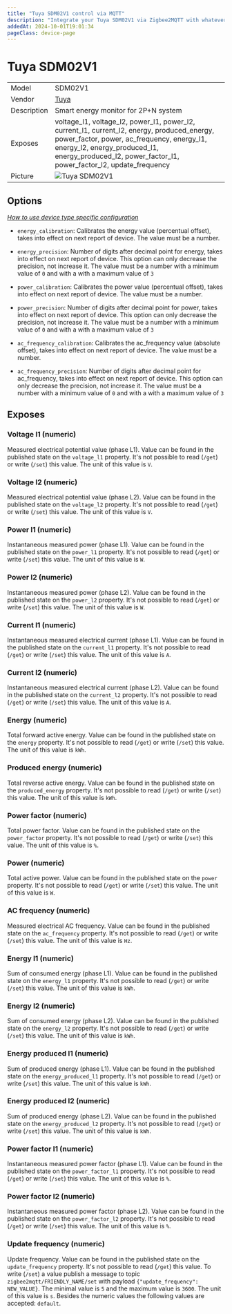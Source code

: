 ```yaml
---
title: "Tuya SDM02V1 control via MQTT"
description: "Integrate your Tuya SDM02V1 via Zigbee2MQTT with whatever smart home infrastructure you are using without the vendor's bridge or gateway."
addedAt: 2024-10-01T19:01:34
pageClass: device-page
---
```


<!-- !!!! -->
<!-- ATTENTION: This file is auto-generated through docgen! -->
<!-- You can only edit the "Notes"-Section between the two comment lines "Notes BEGIN" and "Notes END". -->
<!-- Do not use h1 or h2 heading within "## Notes"-Section. -->
<!-- !!!! -->

# Tuya SDM02V1

|     |     |
|-----|-----|
| Model | SDM02V1  |
| Vendor  | [Tuya](/supported-devices/#v=Tuya)  |
| Description | Smart energy monitor for 2P+N system |
| Exposes | voltage_l1, voltage_l2, power_l1, power_l2, current_l1, current_l2, energy, produced_energy, power_factor, power, ac_frequency, energy_l1, energy_l2, energy_produced_l1, energy_produced_l2, power_factor_l1, power_factor_l2, update_frequency |
| Picture | ![Tuya SDM02V1](https://www.zigbee2mqtt.io/images/devices/SDM02V1.png) |


<!-- Notes BEGIN: You can edit here. Add "## Notes" headline if not already present. -->


<!-- Notes END: Do not edit below this line -->



## Options
*[How to use device type specific configuration](../guide/configuration/devices-groups.md#specific-device-options)*

* `energy_calibration`: Calibrates the energy value (percentual offset), takes into effect on next report of device. The value must be a number.

* `energy_precision`: Number of digits after decimal point for energy, takes into effect on next report of device. This option can only decrease the precision, not increase it. The value must be a number with a minimum value of `0` and with a with a maximum value of `3`

* `power_calibration`: Calibrates the power value (percentual offset), takes into effect on next report of device. The value must be a number.

* `power_precision`: Number of digits after decimal point for power, takes into effect on next report of device. This option can only decrease the precision, not increase it. The value must be a number with a minimum value of `0` and with a with a maximum value of `3`

* `ac_frequency_calibration`: Calibrates the ac_frequency value (absolute offset), takes into effect on next report of device. The value must be a number.

* `ac_frequency_precision`: Number of digits after decimal point for ac_frequency, takes into effect on next report of device. This option can only decrease the precision, not increase it. The value must be a number with a minimum value of `0` and with a with a maximum value of `3`


## Exposes

### Voltage l1 (numeric)
Measured electrical potential value (phase L1).
Value can be found in the published state on the `voltage_l1` property.
It's not possible to read (`/get`) or write (`/set`) this value.
The unit of this value is `V`.

### Voltage l2 (numeric)
Measured electrical potential value (phase L2).
Value can be found in the published state on the `voltage_l2` property.
It's not possible to read (`/get`) or write (`/set`) this value.
The unit of this value is `V`.

### Power l1 (numeric)
Instantaneous measured power (phase L1).
Value can be found in the published state on the `power_l1` property.
It's not possible to read (`/get`) or write (`/set`) this value.
The unit of this value is `W`.

### Power l2 (numeric)
Instantaneous measured power (phase L2).
Value can be found in the published state on the `power_l2` property.
It's not possible to read (`/get`) or write (`/set`) this value.
The unit of this value is `W`.

### Current l1 (numeric)
Instantaneous measured electrical current (phase L1).
Value can be found in the published state on the `current_l1` property.
It's not possible to read (`/get`) or write (`/set`) this value.
The unit of this value is `A`.

### Current l2 (numeric)
Instantaneous measured electrical current (phase L2).
Value can be found in the published state on the `current_l2` property.
It's not possible to read (`/get`) or write (`/set`) this value.
The unit of this value is `A`.

### Energy (numeric)
Total forward active energy.
Value can be found in the published state on the `energy` property.
It's not possible to read (`/get`) or write (`/set`) this value.
The unit of this value is `kWh`.

### Produced energy (numeric)
Total reverse active energy.
Value can be found in the published state on the `produced_energy` property.
It's not possible to read (`/get`) or write (`/set`) this value.
The unit of this value is `kWh`.

### Power factor (numeric)
Total power factor.
Value can be found in the published state on the `power_factor` property.
It's not possible to read (`/get`) or write (`/set`) this value.
The unit of this value is `%`.

### Power (numeric)
Total active power.
Value can be found in the published state on the `power` property.
It's not possible to read (`/get`) or write (`/set`) this value.
The unit of this value is `W`.

### AC frequency (numeric)
Measured electrical AC frequency.
Value can be found in the published state on the `ac_frequency` property.
It's not possible to read (`/get`) or write (`/set`) this value.
The unit of this value is `Hz`.

### Energy l1 (numeric)
Sum of consumed energy (phase L1).
Value can be found in the published state on the `energy_l1` property.
It's not possible to read (`/get`) or write (`/set`) this value.
The unit of this value is `kWh`.

### Energy l2 (numeric)
Sum of consumed energy (phase L2).
Value can be found in the published state on the `energy_l2` property.
It's not possible to read (`/get`) or write (`/set`) this value.
The unit of this value is `kWh`.

### Energy produced l1 (numeric)
Sum of produced energy (phase L1).
Value can be found in the published state on the `energy_produced_l1` property.
It's not possible to read (`/get`) or write (`/set`) this value.
The unit of this value is `kWh`.

### Energy produced l2 (numeric)
Sum of produced energy (phase L2).
Value can be found in the published state on the `energy_produced_l2` property.
It's not possible to read (`/get`) or write (`/set`) this value.
The unit of this value is `kWh`.

### Power factor l1 (numeric)
Instantaneous measured power factor (phase L1).
Value can be found in the published state on the `power_factor_l1` property.
It's not possible to read (`/get`) or write (`/set`) this value.
The unit of this value is `%`.

### Power factor l2 (numeric)
Instantaneous measured power factor (phase L2).
Value can be found in the published state on the `power_factor_l2` property.
It's not possible to read (`/get`) or write (`/set`) this value.
The unit of this value is `%`.

### Update frequency (numeric)
Update frequency.
Value can be found in the published state on the `update_frequency` property.
It's not possible to read (`/get`) this value.
To write (`/set`) a value publish a message to topic `zigbee2mqtt/FRIENDLY_NAME/set` with payload `{"update_frequency": NEW_VALUE}`.
The minimal value is `5` and the maximum value is `3600`.
The unit of this value is `s`.
Besides the numeric values the following values are accepted: `default`.

